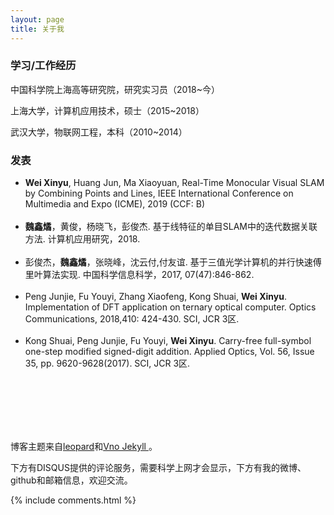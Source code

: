 ```yaml
---
layout: page
title: 关于我
---
```


<h3> 学习/工作经历 </h3>
<p>
中国科学院上海高等研究院，研究实习员（2018~今）
<p>
上海大学，计算机应用技术，硕士（2015~2018）
<p>
武汉大学，物联网工程，本科（2010~2014）

<p>
<p>

<h3> 发表 </h3>

<ul><li>
<strong>Wei Xinyu</strong>, Huang Jun, Ma Xiaoyuan, Real-Time Monocular Visual SLAM by Combining Points and Lines, IEEE International Conference on Multimedia and Expo (ICME), 2019 (CCF: B)
</li>
<br>
<li>
<strong>魏鑫燏</strong>，黄俊，杨晓飞，彭俊杰. 基于线特征的单目SLAM中的迭代数据关联方法. 计算机应用研究，2018.
</li>
<br>
<li>
彭俊杰，<strong>魏鑫燏</strong>，张晓峰，沈云付,付友谊. 基于三值光学计算机的并行快速傅里叶算法实现. 中国科学信息科学，2017, 07(47):846-862.
</li>
<br>
<li>
Peng Junjie, Fu Youyi, Zhang Xiaofeng, Kong Shuai, <strong>Wei Xinyu</strong>. Implementation of DFT application on ternary optical computer. Optics Communications, 2018,410: 424-430. SCI, JCR 3区.
</li>
<br>
<li>
Kong Shuai, Peng Junjie, Fu Youyi, <strong>Wei Xinyu</strong>. Carry-free full-symbol one-step modified signed-digit addition. Applied Optics, Vol. 56, Issue 35, pp. 9620-9628(2017). SCI, JCR 3区.
</li></ul>


<br>
<br>
<br>
<br>
<br>
<p>
博客主题来自<a href="http://baixin.io/">leopard</a>和<a href="https://onevcat.com/">Vno Jekyll </a>。

<p>

<p>
下方有DISQUS提供的评论服务，需要科学上网才会显示，下方有我的微博、github和邮箱信息，欢迎交流。
<p>
{% include comments.html %}
